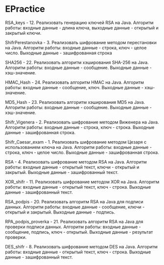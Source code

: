 # EPractice
RSA_keys - 12.	Реализовать генерацию ключей RSA на Java. Алгоритм работы: входные данные - длина ключа, выходные данные - открытый и закрытый ключи.

ShifrPerestanovka - 3.	Реализовать шифрование методом перестановки на Java. Алгоритм работы: входные данные - строка, ключ - целое число. Выходные данные - зашифрованная строка

SHA256 - 22.	Реализовать алгоритм хэширования SHA-256 на Java. Алгоритм работы: входные данные - сообщение. Выходные данные - хэш-значение.

HMAC_Hash - 24.	Реализовать алгоритм HMAC на Java. Алгоритм работы: входные данные - сообщение, ключ. Выходные данные - хэш-значение.

MD5_Hash - 23.	Реализовать алгоритм хэширования MD5 на Java. Алгоритм работы: входные данные - сообщение. Выходные данные - хэш-значение.

Shifr_Vigenera - 2.	Реализовать шифрование методом Виженера на Java. Алгоритм работы: входные данные - строка, ключ - строка. Выходные данные - зашифрованная строка.

Shifr_Caesar_exam - 1.	Реализовать шифрование методом Цезаря с использованием ключа на Java. Алгоритм работы: входные данные - строка, ключ - целое число. Выходные данные - зашифрованная строка.

RSA - 4.	Реализовать шифрование методом RSA на Java. Алгоритм работы: входные данные - открытый текст, ключи - открытый и закрытый. Выходные данные - зашифрованный текст.

XOR_shifr - 11.	Реализовать шифрование методом XOR на Java. Алгоритм работы: входные данные - открытый текст, ключ - строка. Выходные данные - зашифрованный текст.

RSA_podpis - 20.	Реализовать алгоритм RSA на Java для подписи данных. Алгоритм работы: входные данные - сообщение, ключи - открытый и закрытый. Выходные данные - подпись.

RPA_podpis_proverka - 21.	Реализовать алгоритм RSA на Java для проверки подписи данных. Алгоритм работы: входные данные - сообщение, подпись, ключ - открытый. Выходные данные - результат проверки.

DES_shifr - 8.	Реализовать шифрование методом DES на Java. Алгоритм работы: входные данные - открытый текст, ключ - строка. Выходные данные - зашифрованный текст.
